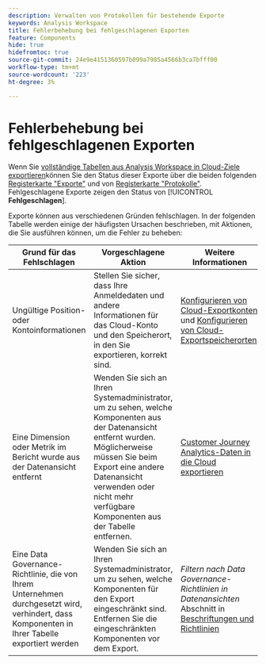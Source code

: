 ```yaml
---
description: Verwalten von Protokollen für bestehende Exporte
keywords: Analysis Workspace
title: Fehlerbehebung bei fehlgeschlagenen Exporten
feature: Components
hide: true
hidefromtoc: true
source-git-commit: 24e9e4151360597b099a7985a4566b3ca7bfff00
workflow-type: tm+mt
source-wordcount: '223'
ht-degree: 3%

---
```


# Fehlerbehebung bei fehlgeschlagenen Exporten

Wenn Sie [vollständige Tabellen aus Analysis Workspace in Cloud-Ziele exportieren](/help/analysis-workspace/export/export-cloud.md)können Sie den Status dieser Exporte über die beiden folgenden [Registerkarte &quot;Exporte&quot;](/help/components/exports/manage-exports.md) und von [Registerkarte &quot;Protokolle&quot;](/help/components/exports/manage-export-logs.md). Fehlgeschlagene Exporte zeigen den Status von [!UICONTROL **Fehlgeschlagen**].

Exporte können aus verschiedenen Gründen fehlschlagen. In der folgenden Tabelle werden einige der häufigsten Ursachen beschrieben, mit Aktionen, die Sie ausführen können, um die Fehler zu beheben:

| Grund für das Fehlschlagen | Vorgeschlagene Aktion | Weitere Informationen |
|---------|----------|---------|
| Ungültige Position- oder Kontoinformationen | Stellen Sie sicher, dass Ihre Anmeldedaten und andere Informationen für das Cloud-Konto und den Speicherort, in den Sie exportieren, korrekt sind. | [Konfigurieren von Cloud-Exportkonten](/help/components/exports/cloud-export-accounts.md) und [Konfigurieren von Cloud-Exportspeicherorten](/help/components/exports/cloud-export-locations.md). |
| Eine Dimension oder Metrik im Bericht wurde aus der Datenansicht entfernt | Wenden Sie sich an Ihren Systemadministrator, um zu sehen, welche Komponenten aus der Datenansicht entfernt wurden. Möglicherweise müssen Sie beim Export eine andere Datenansicht verwenden oder nicht mehr verfügbare Komponenten aus der Tabelle entfernen. | [Customer Journey Analytics-Daten in die Cloud exportieren](/help/analysis-workspace/export/export-cloud.md) |
| Eine Data Governance-Richtlinie, die von Ihrem Unternehmen durchgesetzt wird, verhindert, dass Komponenten in Ihrer Tabelle exportiert werden | Wenden Sie sich an Ihren Systemadministrator, um zu sehen, welche Komponenten für den Export eingeschränkt sind. Entfernen Sie die eingeschränkten Komponenten vor dem Export. | *Filtern nach Data Governance-Richtlinien in Datenansichten* Abschnitt in [Beschriftungen und Richtlinien](/help/data-views/data-governance.md) |